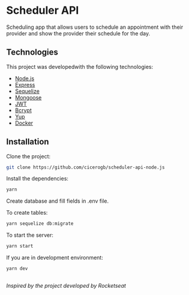 Scheduler API
=================

Scheduling app that allows users to schedule an appointment with their provider and show the provider their schedule for the day.

## Technologies

This project was developedwith the following technologies:

- [Node.js](https://nodejs.org/en/)
- [Express](https://expressjs.com/)
- [Sequelize](http://docs.sequelizejs.com/)
- [Mongoose](https://mongoosejs.com/)
- [JWT](https://jwt.io/)
- [Bcrypt](https://www.npmjs.com/package/bcrypt)
- [Yup](https://www.npmjs.com/package/yup)
- [Docker](https://www.docker.com/docker-community)


## Installation

Clone the project:

```sh
git clone https://github.com/cicerogb/scheduler-api-node.js
```

Install the dependencies:

```sh
yarn
```

Create database and fill fields in .env file.

To create tables:

```sh
yarn sequelize db:migrate
```

To start the server:

```sh
yarn start
```

If you are in development environment:

```sh
yarn dev
```
##
###### Inspired by the project developed by Rocketseat


